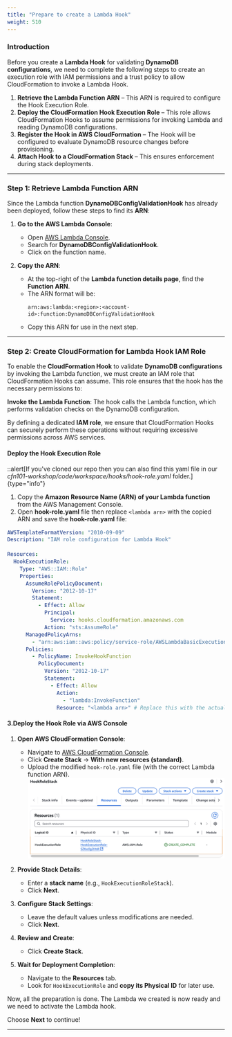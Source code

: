 ```yaml
---
title: "Prepare to create a Lambda Hook"
weight: 510
---
```


### **Introduction**

Before you create a **Lambda Hook** for validating **DynamoDB configurations**, we need to complete the following steps to create an execution role with IAM permissions and a trust policy to allow CloudFormation to invoke a Lambda Hook.

1. **Retrieve the Lambda Function ARN** – This ARN is required to configure the Hook Execution Role.
2. **Deploy the CloudFormation Hook Execution Role** – This role allows CloudFormation Hooks to assume permissions for invoking Lambda and reading DynamoDB configurations.
3. **Register the Hook in AWS CloudFormation** – The Hook will be configured to evaluate DynamoDB resource changes before provisioning.
4. **Attach Hook to a CloudFormation Stack** – This ensures enforcement during stack deployments.

---

### **Step 1: Retrieve Lambda Function ARN**

Since the Lambda function **DynamoDBConfigValidationHook** has already been deployed, follow these steps to find its **ARN**:

1. **Go to the AWS Lambda Console**:

   - Open [AWS Lambda Console](https://console.aws.amazon.com/lambda).
   - Search for **DynamoDBConfigValidationHook**.
   - Click on the function name.

2. **Copy the ARN**:
   - At the top-right of the **Lambda function details page**, find the **Function ARN**.
   - The ARN format will be:
     ```
     arn:aws:lambda:<region>:<account-id>:function:DynamoDBConfigValidationHook
     ```
   - Copy this ARN for use in the next step.

---

### **Step 2: Create CloudFormation for Lambda Hook IAM Role**

To enable the **CloudFormation Hook** to validate **DynamoDB configurations** by invoking the Lambda function, we must create an IAM role that CloudFormation Hooks can assume. This role ensures that the hook has the necessary permissions to:

**Invoke the Lambda Function**: The hook calls the Lambda function, which performs validation checks on the DynamoDB configuration.

By defining a dedicated **IAM role**, we ensure that CloudFormation Hooks can securely perform these operations without requiring excessive permissions across AWS services.

#### **Deploy the Hook Execution Role**

::alert[If you've cloned our repo then you can also find this yaml file in our _cfn101-workshop/code/workspace/hooks/hook-role.yaml_ folder.]{type="info"}

1. Copy the **Amazon Resource Name (ARN) of your Lambda function** from the AWS Management Console.
2. Open **hook-role.yaml** file then replace `<lambda arn>` with the copied ARN and save the **hook-role.yaml** file:

```yaml
AWSTemplateFormatVersion: "2010-09-09"
Description: "IAM role configuration for Lambda Hook"

Resources:
  HookExecutionRole:
    Type: "AWS::IAM::Role"
    Properties:
      AssumeRolePolicyDocument:
        Version: "2012-10-17"
        Statement:
          - Effect: Allow
            Principal:
              Service: hooks.cloudformation.amazonaws.com
            Action: "sts:AssumeRole"
      ManagedPolicyArns:
        - "arn:aws:iam::aws:policy/service-role/AWSLambdaBasicExecutionRole"
      Policies:
        - PolicyName: InvokeHookFunction
          PolicyDocument:
            Version: "2012-10-17"
            Statement:
              - Effect: Allow
                Action:
                  - "lambda:InvokeFunction"
                Resource: "<lambda arn>" # Replace this with the actual Lambda ARN
```


#### **3.Deploy the Hook Role via AWS Console**

1. **Open AWS CloudFormation Console**:

   - Navigate to [AWS CloudFormation Console](https://console.aws.amazon.com/cloudformation).
   - Click **Create Stack** → **With new resources (standard)**.
   - Upload the modified `hook-role.yaml` file (with the correct Lambda function ARN).
     ![hook-role.png](/static/advanced/hook/hook-role.png "hook-role")

2. **Provide Stack Details**:

   - Enter a **stack name** (e.g., `HookExecutionRoleStack`).
   - Click **Next**.

3. **Configure Stack Settings**:

   - Leave the default values unless modifications are needed.
   - Click **Next**.

4. **Review and Create**:
   - Click **Create Stack**.

5. **Wait for Deployment Completion**:
   - Navigate to the **Resources** tab.
   - Look for `HookExecutionRole` and **copy its Physical ID** for later use.

Now, all the preparation is done. The Lambda we created is now ready and we need to activate the Lambda hook.

Choose **Next** to continue!

---
